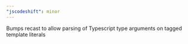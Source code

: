 ```yaml
---
"jscodeshift": minor
---
```


Bumps recast to allow parsing of Typescript type arguments on tagged template literals
